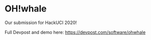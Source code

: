 # OH!whale

Our submission for HackUCI 2020!

Full Devpost and demo here: https://devpost.com/software/ohwhale
